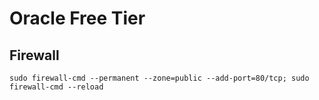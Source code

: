 # Oracle Free Tier
## Firewall
```
sudo firewall-cmd --permanent --zone=public --add-port=80/tcp; sudo firewall-cmd --reload
```
